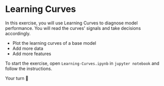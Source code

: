 # Learning Curves

In this exercise, you will use Learning Curves to diagnose model performance. You will read the curves' signals and take decisions accordingly.

- Plot the learning curves of a base model
- Add more data
- Add more features

To start the exercise, open `Learning-Curves.ipynb` in `jupyter notebook` and follow the instructions.

Your turn 🚀



